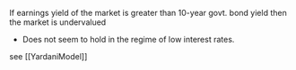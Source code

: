 If earnings yield of the market is greater than 10-year govt. bond yield then the market is undervalued 

- Does not seem to hold in the regime of low interest rates.

see [[YardaniModel]] 